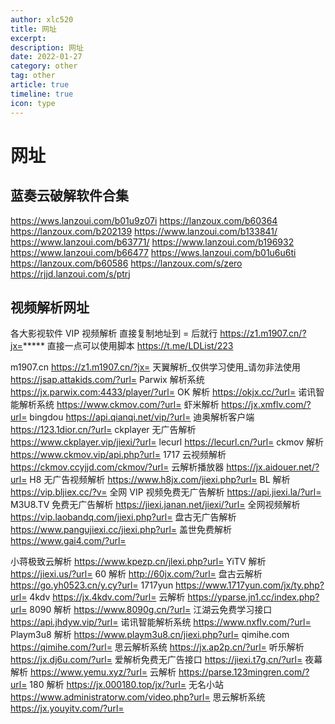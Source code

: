 ```yaml
---
author: xlc520
title: 网址
excerpt: 
description: 网址
date: 2022-01-27
category: other
tag: other
article: true
timeline: true
icon: type
---
```


# 网址

## 蓝奏云破解软件合集

<https://wws.lanzoui.com/b01u9z07i>
<https://lanzoux.com/b60364>
<https://lanzoux.com/b202139>
<https://www.lanzoui.com/b133841/>
<https://www.lanzoui.com/b63771/>
<https://www.lanzoui.com/b196932>
<https://www.lanzoui.com/b66477>
<https://wws.lanzoui.com/b01u6u6ti>
<https://lanzoux.com/b60586>
<https://lanzoux.com/s/zero>
<https://rjjd.lanzoui.com/s/ptrj>

## 视频解析网址

各大影视软件 VIP 视频解析
直接复制地址到 = 后就行
<https://z1.m1907.cn/?jx=>*****
直接一点可以使用脚本
<https://t.me/LDList/223>

m1907.cn
<https://z1.m1907.cn/?jx=>
天翼解析_仅供学习使用_请勿非法使用
<https://jsap.attakids.com/?url=>
Parwix 解析系统
<https://jx.parwix.com:4433/player/?url=>
OK 解析
<https://okjx.cc/?url=>
诺讯智能解析系统
<https://www.ckmov.com/?url=>
虾米解析
<https://jx.xmflv.com/?url=>
bingdou
<https://api.qianqi.net/vip/?url=>
迪奥解析客户端
<https://123.1dior.cn/?url=>
ckplayer 无广告解析
<https://www.ckplayer.vip/jiexi/?url=>
lecurl
<https://lecurl.cn/?url=>
ckmov 解析
<https://www.ckmov.vip/api.php?url=>
1717 云视频解析
<https://ckmov.ccyjjd.com/ckmov/?url=>
云解析播放器
<https://jx.aidouer.net/?url=>
H8 无广告视频解析
<https://www.h8jx.com/jiexi.php?url=>
BL 解析
<https://vip.bljiex.cc/?v=>
全网 VIP 视频免费无广告解析
<https://api.jiexi.la/?url=>
M3U8.TV 免费无广告解析
<https://jiexi.janan.net/jiexi/?url=>
全网视频解析
<https://vip.laobandq.com/jiexi.php?url=>
盘古无广告解析
<https://www.pangujiexi.cc/jiexi.php?url=>
盖世免费解析
<https://www.gai4.com/?url=>

小蒋极致云解析
<https://www.kpezp.cn/jlexi.php?url=>
YiTV 解析
<https://jiexi.us/?url=>
60 解析
<http://60jx.com/?url=>
盘古云解析
<https://go.yh0523.cn/y.cy?url=>
1717yun
<https://www.1717yun.com/jx/ty.php?url=>
4kdv
<https://jx.4kdv.com/?url=>
云解析
<https://yparse.jn1.cc/index.php?url=>
8090 解析
<https://www.8090g.cn/?url=>
江湖云免费学习接口
<https://api.jhdyw.vip/?url=>
诺讯智能解析系统
<https://www.nxflv.com/?url=>
Playm3u8 解析
<https://www.playm3u8.cn/jiexi.php?url=>
qimihe.com
<https://qimihe.com/?url=>
思云解析系统
<https://jx.ap2p.cn/?url=>
听乐解析
<https://jx.dj6u.com/?url=>
爱解析免费无广告接口
<https://jiexi.t7g.cn/?url=>
夜幕解析
<https://www.yemu.xyz/?url=>
云解析
<https://parse.123mingren.com/?url=>
180 解析
<https://jx.000180.top/jx/?url=>
无名小站
<https://www.administratorw.com/video.php?url=>
思云解析系统
<https://jx.youyitv.com/?url=>
